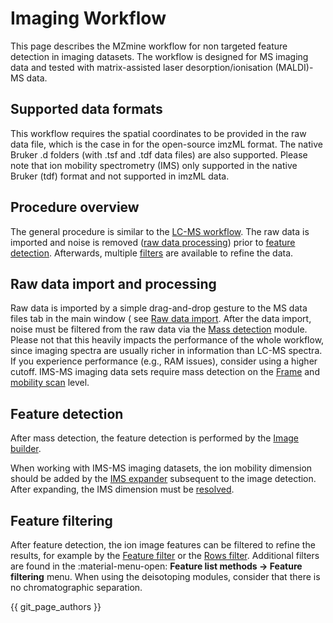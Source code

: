 # Imaging Workflow

This page describes the MZmine workflow for non targeted feature detection in imaging datasets. The
workflow is designed for MS imaging data and tested with matrix-assisted laser
desorption/ionisation (MALDI)-MS data.

## Supported data formats

This workflow requires the spatial coordinates to be provided in the raw data file, which is the
case in for the open-source imzML format. The native Bruker .d folders (with .tsf and .tdf data
files) are also supported. Please note that ion mobility spectrometry (IMS) only supported in the
native Bruker (tdf) format and not supported in imzML data.

## Procedure overview

The general procedure is similar to the [LC-MS workflow](../lcmsworkflow/lcms-workflow.md).
The raw data is imported and noise is
removed ([raw data processing](#raw-data-import-and-processing)) prior
to [feature detection](#feature-detection). Afterwards, multiple [filters](#feature-filtering) are
available to refine the data.

## Raw data import and processing

Raw data is imported by a simple drag-and-drop gesture to the MS data files tab in the main window (
see [Raw data import](../../module_docs/io/data-import.md). After the data import, noise must be
filtered from the raw data via
the [Mass detection](../../module_docs/featdet_mass_detection/mass-detection.md) module. Please not
that this heavily impacts the performance of the whole workflow, since imaging spectra are usually
richer in information than LC-MS spectra. If you experience performance (e.g., RAM issues), consider
using a higher cutoff. IMS-MS imaging data sets require mass detection on
the [Frame](../../terminology/ion-mobility-terminology.md#accumulations-mobility-scans-and-frames)
and [mobility scan](../../terminology/ion-mobility-terminology.md#accumulations-mobility-scans-and-frames)
level.

## Feature detection

After mass detection, the feature detection is performed by
the [Image builder](../../module_docs/imaging_featdet/featdet_image_builder/image-builder.md).

When working with IMS-MS imaging datasets, the ion mobility dimension should be added by
the [IMS expander](../../module_docs/lc-ims-ms_featdet/featdet_ims_expander/ims-expander.md)
subsequent to the image detection. After expanding, the IMS dimension must
be [resolved](../../module_docs/featdet_resolver_local_minimum/local-minimum-resolver.md#resolving-the-ion-mobility-dimension).

## Feature filtering

After feature detection, the ion image features can be filtered to refine the results, for example
by the [Feature filter](../../module_docs/feature_filter/feature_filter.md) or
the [Rows filter](../../module_docs/feature_list_row_filter/feature_list_rows_filter.md). Additional
filters are found in the  :material-menu-open: **Feature list methods → Feature filtering** menu.
When using the deisotoping modules, consider that there is no chromatographic separation. 

{{ git_page_authors }}
